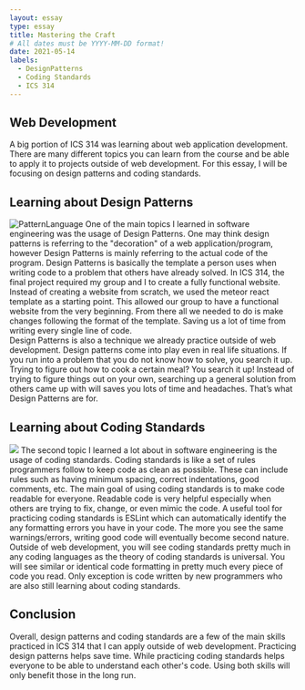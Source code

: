 ```yaml
---
layout: essay
type: essay
title: Mastering the Craft
# All dates must be YYYY-MM-DD format!
date: 2021-05-14
labels:
  - DesignPatterns
  - Coding Standards
  - ICS 314
---
```


## Web Development
A big portion of ICS 314 was learning about web application development. 
There are many different topics you can learn from the course and be able to apply it to projects outside of web development. 
For this essay, I will be focusing on design patterns and coding standards.

## Learning about Design Patterns
<img class="ui medium right floated rounded image" src="https://images-na.ssl-images-amazon.com/images/I/61DirDeK3tL._AC_UL600_SR393,600_.jpg" alt="PatternLanguage">
One of the main topics I learned in software engineering was the usage of Design Patterns. 
One may think design patterns is referring to the "decoration" of a web application/program, however Design Patterns is mainly referring to the actual code of the program.
Design Patterns is basically the template a person uses when writing code to a problem that others have already solved. 
In ICS 314, the final project required my group and I to create a fully functional website.
Instead of creating a website from scratch, we used the meteor react template as a starting point. 
This allowed our group to have a functional website from the very beginning. 
From there all we needed to do is make changes following the format of the template. 
Saving us a lot of time from writing every single line of code.
<br>
Design Patterns is also a technique we already practice outside of web development. 
Design patterns come into play even in real life situations. 
If you run into a problem that you do not know how to solve, you search it up. 
Trying to figure out how to cook a certain meal? 
You search it up! 
Instead of trying to figure things out on your own, searching up a general solution from others came up with will saves you lots of time and headaches. 
That’s what Design Patterns are for.

## Learning about Coding Standards
<img class="ui medium left floated rounded image" src="https://www.ommzi.com/wp-content/uploads/2019/01/Coding-Standards.jpg">
The second topic I learned a lot about in software engineering is the usage of coding standards. 
Coding standards is like a set of rules programmers follow to keep code as clean as possible. 
These can include rules such as having minimum spacing, correct indentations, good comments, etc. 
The main goal of using coding standards is to make code readable for everyone. 
Readable code is very helpful especially when others are trying to fix, change, or even mimic the code. 
 A useful tool for practicing coding standards is ESLint which can automatically identify the any formatting errors you have in your code. 
The more you see the same warnings/errors, writing good code will eventually become second nature.
<br>
Outside of web development, you will see coding standards pretty much in any coding languages as the theory of coding standards is universal. 
You will see similar or identical code formatting in pretty much every piece of code you read. 
Only exception is code written by new programmers who are also still learning about coding standards. 

## Conclusion
Overall, design patterns and coding standards are a few of the main skills practiced in ICS 314 that I can apply outside of web development.
Practicing design patterns helps save time. While practicing coding standards helps everyone to be able to understand each other's code.
Using both skills will only benefit those in the long run. 





